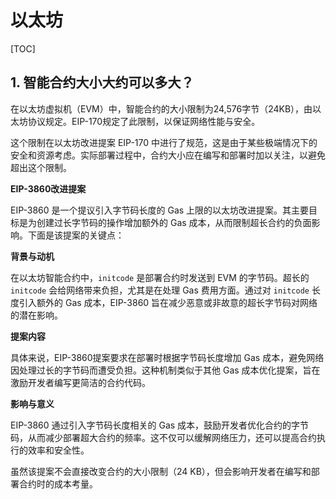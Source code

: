 # 以太坊

[TOC]

## 1. 智能合约大小大约可以多大？

在以太坊虚拟机（EVM）中，智能合约的大小限制为24,576字节（24KB），由以太坊协议规定。EIP-170规定了此限制，以保证网络性能与安全。

这个限制在以太坊改进提案 EIP-170 中进行了规范，这是由于某些极端情况下的安全和资源考虑。实际部署过程中，合约大小应在编写和部署时加以关注，以避免超出这个限制。

**EIP-3860改进提案**

EIP-3860 是一个提议引入字节码长度的 Gas 上限的以太坊改进提案。其主要目标是为创建过长字节码的操作增加额外的 Gas 成本，从而限制超长合约的负面影响。下面是该提案的关键点：

**背景与动机**

在以太坊智能合约中，`initcode` 是部署合约时发送到 EVM 的字节码。超长的 `initcode` 会给网络带来负担，尤其是在处理 Gas 费用方面。通过对 `initcode` 长度引入额外的 Gas 成本，EIP-3860 旨在减少恶意或非故意的超长字节码对网络的潜在影响。

**提案内容**

具体来说，EIP-3860提案要求在部署时根据字节码长度增加 Gas 成本，避免网络因处理过长的字节码而遭受负担。这种机制类似于其他 Gas 成本优化提案，旨在激励开发者编写更简洁的合约代码。

**影响与意义**

EIP-3860 通过引入字节码长度相关的 Gas 成本，鼓励开发者优化合约的字节码，从而减少部署超大合约的频率。这不仅可以缓解网络压力，还可以提高合约执行的效率和安全性。

虽然该提案不会直接改变合约的大小限制（24 KB），但会影响开发者在编写和部署合约时的成本考量。